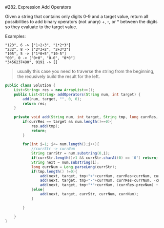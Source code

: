#282. Expression Add Operators  

Given a string that contains only digits 0-9 and a target value, return all possibilities to add binary operators (not unary) +, -, or * between the digits so they evaluate to the target value.

Examples: 
```
"123", 6 -> ["1+2+3", "1*2*3"] 
"232", 8 -> ["2*3+2", "2+3*2"]
"105", 5 -> ["1*0+5","10-5"]
"00", 0 -> ["0+0", "0-0", "0*0"]
"3456237490", 9191 -> []
```

> usually this case you need to traverse the string from the beginning, the recusively build the result for the left.

```java
public class Solution {
    List<String> res = new ArrayList<>();
    public List<String> addOperators(String num, int target) {
        add(num, target, "", 0, 0);
        return res;
    }
    
    private void add(String num, int target, String tmp, long currRes, long prevNum){
        if(currRes == target && num.length()==0){
            res.add(tmp);
            return;
        }
        
        for(int i=1; i<= num.length();i++){
            //currStr -> currNum
            String currStr = num.substring(0,i);
            if(currStr.length()>1 && currStr.charAt(0) == '0') return;
            String next = num.substring(i);
            long currNum = Long.parseLong(currStr);
            if(tmp.length() !=0){
                add(next, target, tmp+"+"+currNum, currRes+currNum, currNum);
                add(next, target, tmp+"-"+currNum, currRes-currNum, -currNum);
                add(next, target, tmp+"*"+currNum, (currRes-prevNum) + prevNum*currNum, prevNum*currNum);
            }else{
                add(next, target, currStr, currNum, currNum);
            }
            
        }
        
    }
}

```
